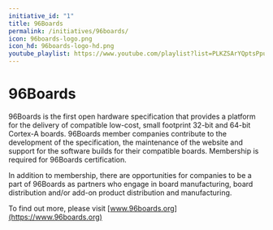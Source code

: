 ```yaml
---
initiative_id: "1"
title: 96Boards
permalink: /initiatives/96boards/
icon: 96boards-logo.png
icon_hd: 96boards-logo-hd.png
youtube_playlist: https://www.youtube.com/playlist?list=PLKZSArYQptsPpuLXnSPpCxDUzwhMpGHVT&playnext=1
---
```

# 96Boards

96Boards is the first open hardware specification that provides a platform for the delivery of compatible low-cost, small footprint 32-bit and 64-bit Cortex-A boards. 96Boards member companies contribute to the development of the specification, the maintenance of the website and support for the software builds for their compatible boards. Membership is required for 96Boards certification.

In addition to membership, there are opportunities for companies to be a part of 96Boards as partners who engage in board manufacturing, board distribution and/or add-on product distribution and manufacturing.

To find out more, please visit [www.96boards.org](https://www.96boards.org)
